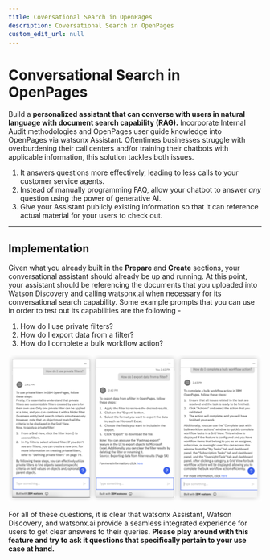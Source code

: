 ```yaml
---
title: Coversational Search in OpenPages
description: Coversational Search in OpenPages
custom_edit_url: null
---
```


# Conversational Search in OpenPages

Build a **personalized assistant that can converse with users in natural language with document search capability (RAG).** Incorporate Internal Audit methodologies and OpenPages user guide knowledge into OpenPages via watsonx Assistant. Oftentimes businesses struggle with overburdening their call centers and/or training their chatbots with applicable information, this solution tackles both issues.

1. It answers questions more effectively, leading to less calls to your customer service agents.
2. Instead of manually programming FAQ, allow your chatbot to answer _any_ question using the power of generative AI.
3. Give your Assistant publicly existing information so that it can reference actual material for your users to check out.

---

## Implementation

Given what you already built in the **Prepare** and **Create** sections, your conversational assistant should already be up and running. At this point, your assistant should be referencing the documents that you uploaded into Watson Discovery and calling watsonx.ai when necessary for its conversational search capability. Some example prompts that you can use in order to test out its capabilities are the following -

1. How do I use private filters?
2. How do I export data from a filter?
3. How do I complete a bulk workflow action?

![](../../assets/screenshots/convo-search.png)

For all of these questions, it is clear that watsonx Assistant, Watson Discovery, and watsonx.ai provide a seamless integrated experience for users to get clear answers to their queries. **Please play around with this feature and try to ask it questions that specifically pertain to your use case at hand.**
